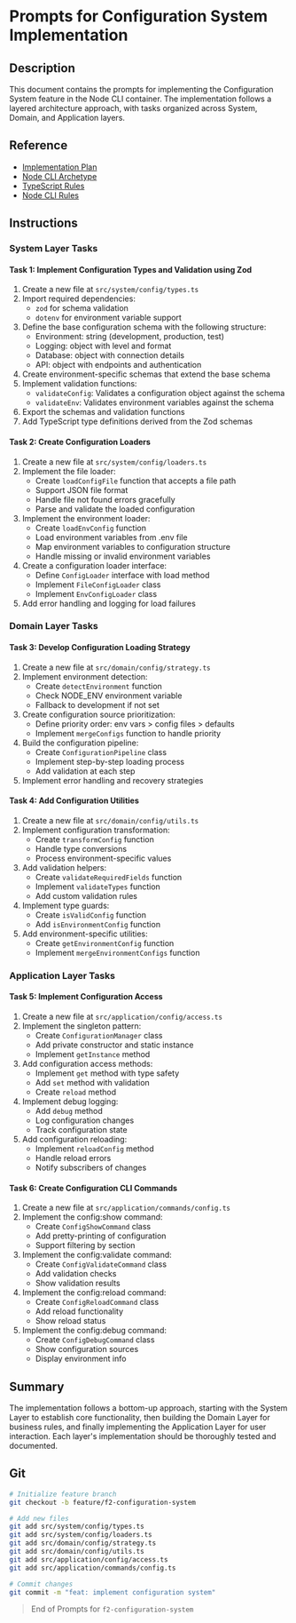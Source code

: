# Prompts for Configuration System Implementation

## Description

This document contains the prompts for implementing the Configuration System feature in the Node CLI container. The implementation follows a layered architecture approach, with tasks organized across System, Domain, and Application layers.

## Reference

- [Implementation Plan](/docs/f2/f2-configuration-system.plan.md)
- [Node CLI Archetype](/docs/node-cli.archetype.md)
- [TypeScript Rules](/.ai/rules/typescript.language.rules.md)
- [Node CLI Rules](/.ai/rules/node-cli.archetype.rules.md)

## Instructions

### System Layer Tasks

#### Task 1: Implement Configuration Types and Validation using Zod

1. Create a new file at `src/system/config/types.ts`
2. Import required dependencies:
   - `zod` for schema validation
   - `dotenv` for environment variable support
3. Define the base configuration schema with the following structure:
   - Environment: string (development, production, test)
   - Logging: object with level and format
   - Database: object with connection details
   - API: object with endpoints and authentication
4. Create environment-specific schemas that extend the base schema
5. Implement validation functions:
   - `validateConfig`: Validates a configuration object against the schema
   - `validateEnv`: Validates environment variables against the schema
6. Export the schemas and validation functions
7. Add TypeScript type definitions derived from the Zod schemas

#### Task 2: Create Configuration Loaders

1. Create a new file at `src/system/config/loaders.ts`
2. Implement the file loader:
   - Create `loadConfigFile` function that accepts a file path
   - Support JSON file format
   - Handle file not found errors gracefully
   - Parse and validate the loaded configuration
3. Implement the environment loader:
   - Create `loadEnvConfig` function
   - Load environment variables from .env file
   - Map environment variables to configuration structure
   - Handle missing or invalid environment variables
4. Create a configuration loader interface:
   - Define `ConfigLoader` interface with load method
   - Implement `FileConfigLoader` class
   - Implement `EnvConfigLoader` class
5. Add error handling and logging for load failures

### Domain Layer Tasks

#### Task 3: Develop Configuration Loading Strategy

1. Create a new file at `src/domain/config/strategy.ts`
2. Implement environment detection:
   - Create `detectEnvironment` function
   - Check NODE_ENV environment variable
   - Fallback to development if not set
3. Create configuration source prioritization:
   - Define priority order: env vars > config files > defaults
   - Implement `mergeConfigs` function to handle priority
4. Build the configuration pipeline:
   - Create `ConfigurationPipeline` class
   - Implement step-by-step loading process
   - Add validation at each step
5. Implement error handling and recovery strategies

#### Task 4: Add Configuration Utilities

1. Create a new file at `src/domain/config/utils.ts`
2. Implement configuration transformation:
   - Create `transformConfig` function
   - Handle type conversions
   - Process environment-specific values
3. Add validation helpers:
   - Create `validateRequiredFields` function
   - Implement `validateTypes` function
   - Add custom validation rules
4. Implement type guards:
   - Create `isValidConfig` function
   - Add `isEnvironmentConfig` function
5. Add environment-specific utilities:
   - Create `getEnvironmentConfig` function
   - Implement `mergeEnvironmentConfigs` function

### Application Layer Tasks

#### Task 5: Implement Configuration Access

1. Create a new file at `src/application/config/access.ts`
2. Implement the singleton pattern:
   - Create `ConfigurationManager` class
   - Add private constructor and static instance
   - Implement `getInstance` method
3. Add configuration access methods:
   - Implement `get` method with type safety
   - Add `set` method with validation
   - Create `reload` method
4. Implement debug logging:
   - Add `debug` method
   - Log configuration changes
   - Track configuration state
5. Add configuration reloading:
   - Implement `reloadConfig` method
   - Handle reload errors
   - Notify subscribers of changes

#### Task 6: Create Configuration CLI Commands

1. Create a new file at `src/application/commands/config.ts`
2. Implement the config:show command:
   - Create `ConfigShowCommand` class
   - Add pretty-printing of configuration
   - Support filtering by section
3. Implement the config:validate command:
   - Create `ConfigValidateCommand` class
   - Add validation checks
   - Show validation results
4. Implement the config:reload command:
   - Create `ConfigReloadCommand` class
   - Add reload functionality
   - Show reload status
5. Implement the config:debug command:
   - Create `ConfigDebugCommand` class
   - Show configuration sources
   - Display environment info

## Summary

The implementation follows a bottom-up approach, starting with the System Layer to establish core functionality, then building the Domain Layer for business rules, and finally implementing the Application Layer for user interaction. Each layer's implementation should be thoroughly tested and documented.

## Git

```bash
# Initialize feature branch
git checkout -b feature/f2-configuration-system

# Add new files
git add src/system/config/types.ts
git add src/system/config/loaders.ts
git add src/domain/config/strategy.ts
git add src/domain/config/utils.ts
git add src/application/config/access.ts
git add src/application/commands/config.ts

# Commit changes
git commit -m "feat: implement configuration system"
```

> End of Prompts for `f2-configuration-system` 